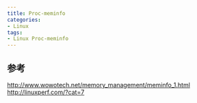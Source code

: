 ```yaml
---
title: Proc-meminfo
categories: 
- Linux
tags:
- Linux Proc-meminfo
---
```


## 参考
http://www.wowotech.net/memory_management/meminfo_1.html
http://linuxperf.com/?cat=7
